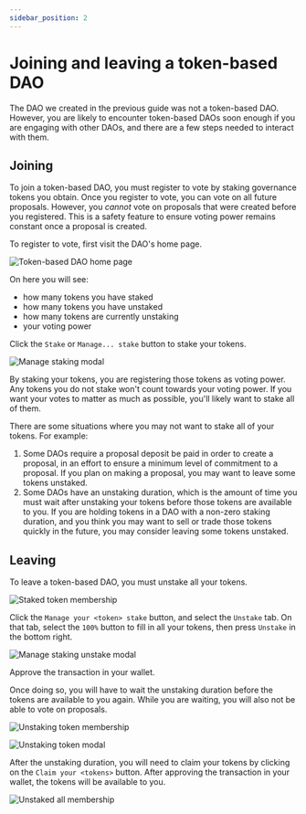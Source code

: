 ```yaml
---
sidebar_position: 2
---
```


# Joining and leaving a token-based DAO

The DAO we created in the previous guide was not a token-based DAO. However, you
are likely to encounter token-based DAOs soon enough if you are engaging with
other DAOs, and there are a few steps needed to interact with them.

## Joining

To join a token-based DAO, you must register to vote by staking governance
tokens you obtain. Once you register to vote, you can vote on all future
proposals. However, you _cannot_ vote on proposals that were created before you
registered. This is a safety feature to ensure voting power remains constant
once a proposal is created.

To register to vote, first visit the DAO's home page.

![Token-based DAO home page](/img/quickstart/token-based-home.png)

On here you will see:

- how many tokens you have staked
- how many tokens you have unstaked
- how many tokens are currently unstaking
- your voting power

Click the `Stake` or `Manage... stake` button to stake your tokens.

![Manage staking modal](/img/quickstart/manage-staking.png)

By staking your tokens, you are registering those tokens as voting power. Any
tokens you do not stake won't count towards your voting power. If you want your
votes to matter as much as possible, you'll likely want to stake all of them.

There are some situations where you may not want to stake all of your tokens.
For example:

1. Some DAOs require a proposal deposit be paid in order to create a proposal,
   in an effort to ensure a minimum level of commitment to a proposal. If you
   plan on making a proposal, you may want to leave some tokens unstaked.
2. Some DAOs have an unstaking duration, which is the amount of time you must
   wait after unstaking your tokens before those tokens are available to you. If
   you are holding tokens in a DAO with a non-zero staking duration, and you
   think you may want to sell or trade those tokens quickly in the future, you
   may consider leaving some tokens unstaked.

## Leaving

To leave a token-based DAO, you must unstake all your tokens.

![Staked token membership](/img/quickstart/staked-membership.png)

Click the `Manage your <token> stake` button, and select the `Unstake` tab. On
that tab, select the `100%` button to fill in all your tokens, then press
`Unstake` in the bottom right.

![Manage staking unstake modal](/img/quickstart/manage-staking-unstake-all.png)

Approve the transaction in your wallet.

Once doing so, you will have to wait the unstaking duration before the tokens
are available to you again. While you are waiting, you will also not be able to
vote on proposals.

![Unstaking token membership](/img/quickstart/your-membership-unstaking.png)

![Unstaking token modal](/img/quickstart/unstaking-modal.png)

After the unstaking duration, you will need to claim your tokens by clicking on
the `Claim your <tokens>` button. After approving the transaction in your
wallet, the tokens will be available to you.

![Unstaked all membership](/img/quickstart/your-membership-nothing-staked.png)
